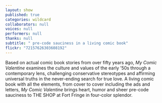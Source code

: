 ```yaml
---
layout: show
published: true
categories: wildcard
collaborators: null
voices: null
performers: null
thanks: null
subtitle: " pre-code sauciness in a living comic book"
flickr: "72157626303608192"
---
```


Based on actual comic book stories from over fifty years ago, _My Comic Valentine_ examines the culture and values of the early ’50s through a contemporary lens, challenging conservative stereotypes and affirming universal truths in the never-ending search for true love. A living comic book with all the elements, from cover to cover including the ads and letters, _My Comic Valentine_ brings heart, humor and sheer pre-code sauciness to THE SHOP at Fort Fringe in four-color splendor.